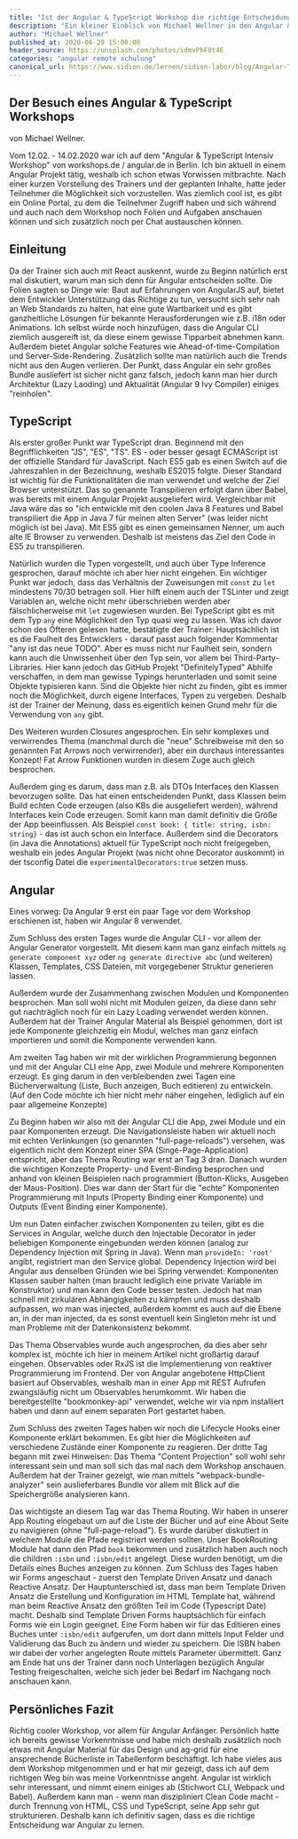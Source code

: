 ```yaml
---
title: "Ist der Angular & TypeScript Workshop die richtige Entscheidung?"
description: "Ein kleiner Einblick von Michael Wellner in den Angular & TypeScript Workshop"
author: "Michael Wellner"
published_at: 2020-06-29 15:00:00
header_source: https://unsplash.com/photos/idmvPhF8t4E
categories: "angular remote schulung"
canonical_url: https://www.sidion.de/lernen/sidion-labor/blog/Angular-TypeScript-Workshop.html
---
```


## Der Besuch eines Angular & TypeScript Workshops
von Michael Wellner.

Vom 12.02. - 14.02.2020 war ich auf dem "Angular & TypeScript Intensiv Workshop" von workshops.de / angular.de in Berlin.
Ich bin aktuell in einem Angular Projekt tätig, weshalb ich schon etwas Vorwissen mitbrachte. Nach einer kurzen Vorstellung des Trainers und der geplanten Inhalte, hatte jeder Teilnehmer die Möglichkeit sich vorzustellen. Was ziemlich cool ist, es gibt ein Online Portal, zu dem die Teilnehmer Zugriff haben und sich während und auch nach dem Workshop noch Folien und Aufgaben anschauen können und sich zusätzlich noch per Chat austauschen können.

## Einleitung
Da der Trainer sich auch mit React auskennt, wurde zu Beginn natürlich erst mal diskutiert, warum man sich denn für Angular entscheiden sollte. Die Folien sagten so Dinge wie: Baut auf Erfahrungen von AngularJS auf, bietet dem Entwickler Unterstützung das Richtige zu tun, versucht sich sehr nah an Web Standards zu halten, hat eine gute Wartbarkeit und es gibt ganzheitliche Lösungen für bekannte Herausforderungen wie z.B. i18n oder Animations.
Ich selbst würde noch hinzufügen, dass die Angular CLI ziemlich ausgereift ist, da diese einem gewisse Tipparbeit abnehmen kann. Außerdem bietet Angular solche Features wie Ahead-of-time-Compilation und Server-Side-Rendering. Zusätzlich sollte man natürlich auch die Trends nicht aus den Augen verlieren. Der Punkt, dass Angular ein sehr großes Bundle ausliefert ist sicher nicht ganz falsch, jedoch kann man hier durch Architektur (Lazy Laoding) und Aktualität (Angular 9 Ivy Compiler) einiges "reinholen".


## TypeScript
Als erster großer Punkt war TypeScript dran. Beginnend mit den Begrifflichkeiten "JS", "ES", "TS". ES - oder besser gesagt ECMAScript ist der offizielle Standard für JavaScript. Nach ES5 gab es einen Switch auf die Jahreszahlen in der Bezeichnung, weshalb ES2015 folgte. Dieser Standard ist wichtig für die Funktionalitäten die man verwendet und welche der Ziel Browser unterstützt. Das so genannte Transpilieren erfolgt dann über Babel, was bereits mit einem Angular Projekt ausgeliefert wird. Vergleichbar mit Java wäre das so "ich entwickle mit den coolen Java 8 Features und Babel transpiliert die App in Java 7 für meinen alten Server" (was leider nicht möglich ist bei Java). Mit ES5 gibt es einen gemeinsamen Nenner, um auch alte IE Browser zu verwenden. Deshalb ist meistens das Ziel den Code in ES5 zu transpilieren.

Natürlich wurden die Typen vorgestellt, und auch über Type Inference gesprochen, darauf möchte ich aber hier nicht eingehen.
Ein wichtiger Punkt war jedoch, dass das Verhältnis der Zuweisungen mit `const` zu `let` mindestens 70/30 betragen soll. Hier hilft einem auch der TSLinter und zeigt Variablen an, welche nicht mehr überschrieben werden aber fälschlicherweise mit `let` zugewiesen wurden.
Bei TypeScript gibt es mit dem Typ `any` eine Möglichkeit den Typ quasi weg zu lassen. Was ich davor schon des Öfteren gelesen hatte, bestätigte der Trainer: Hauptsächlich ist es die Faulheit des Entwicklers - darauf passt auch folgender Kommentar "any ist das neue TODO". Aber es muss nicht nur Faulheit sein, sondern kann auch die Unwissenheit über den Typ sein, vor allem bei Third-Party-Libraries. Hier kann jedoch das GitHub Projekt "DefinitelyTyped" Abhilfe verschaffen, in dem man gewisse Typings herunterladen und somit seine Objekte typisieren kann. Sind die Objekte hier nicht zu finden, gibt es immer noch die Möglichkeit, durch eigene Interfaces, Typen zu vergeben. Deshalb ist der Trainer der Meinung, dass es eigentlich keinen Grund mehr für die Verwendung von `any` gibt.

Des Weiteren wurden Closures angesprochen. Ein sehr komplexes und verwirrendes Thema (manchmal durch die "neue" Schreibweise mit den so genannten Fat Arrows noch verwirrender), aber ein durchaus interessantes Konzept!
Fat Arrow Funktionen wurden in diesem Zuge auch gleich besprochen.

Außerdem ging es darum, dass man z.B. als DTOs Interfaces den Klassen bevorzugen sollte. Das hat einen entscheidenden Punkt, dass Klassen beim Build echten Code erzeugen (also KBs die ausgeliefert werden), während Interfaces kein Code erzeugen. Somit kann man damit definitiv die Größe der App beeinflussen.
Als Beispiel `const book: { title: string, isbn: string}` - das ist auch schon ein Interface.
Außerdem sind die Decorators (in Java die Annotations) aktuell für TypeScript noch nicht freigegeben, weshalb ein jedes Angular Projekt (was nicht ohne Decorator auskommt) in der tsconfig Datei die `experimentalDecorators:true` setzen muss.


## Angular
Eines vorweg: Da Angular 9 erst ein paar Tage vor dem Workshop erschienen ist, haben wir Angular 8 verwendet.

Zum Schluss des ersten Tages wurde die Angular CLI - vor allem der Angular Generator vorgestellt. Mit diesem kann man ganz einfach mittels `ng generate component xyz` oder `ng generate directive abc` (und weiteren) Klassen, Templates, CSS Dateien, mit vorgegebener Struktur generieren lassen.

Außerdem wurde der Zusammenhang zwischen Modulen und Komponenten besprochen. Man soll wohl nicht mit Modulen geizen, da diese dann sehr gut nachträglich noch für ein Lazy Loading verwendet werden können. Außerdem hat der Trainer Angular Material als Beispiel genommen, dort ist jede Komponente gleichzeitig ein Modul, welches man ganz einfach importieren und somit die Komponente verwenden kann.

Am zweiten Tag haben wir mit der wirklichen Programmierung begonnen und mit der Angular CLI eine App, zwei Module und mehrere Komponenten erzeugt. Es ging darum in den verbleibenden zwei Tagen eine Bücherverwaltung (Liste, Buch anzeigen, Buch editieren) zu entwickeln.
(Auf den Code möchte ich hier nicht mehr näher eingehen, lediglich auf ein paar allgemeine Konzepte)

Zu Beginn haben wir also mit der Angular CLI die App, zwei Module und ein paar Komponenten erzeugt. Die Navigationsleiste haben wir aktuell noch mit echten Verlinkungen (so genannten "full-page-reloads") versehen, was eigentlich nicht dem Konzept einer SPA (Singe-Page-Application) entspricht, aber das Thema Routing war erst an Tag 3 dran.
Danach wurden die wichtigen Konzepte Property- und Event-Binding besprochen und anhand von kleinen Beispielen nach programmiert (Button-Klicks, Ausgeben der Maus-Position). Dies war dann der Start für die "echte" Komponenten Programmierung mit Inputs (Property Binding einer Komponente) und Outputs (Event Binding einer Komponente).

Um nun Daten einfacher zwischen Komponenten zu teilen, gibt es die Services in Angular, welche durch den Injectable Decorator in jeder beliebigen Komponente eingebunden werden können (analog zur Dependency Injection mit Spring in Java). Wenn man `provideIn: 'root'` angibt, registriert man den Service global. Dependency Injection wird bei Angular aus denselben Gründen wie bei Spring verwendet: Komponenten Klassen sauber halten (man braucht lediglich eine private Variable im Konstruktor) und man kann den Code besser testen. Jedoch hat man schnell mit zirkulären Abhängigkeiten zu kämpfen und muss deshalb aufpassen, wo man was injected, außerdem kommt es auch auf die Ebene an, in der man injected, da es sonst eventuell kein Singleton mehr ist und man Probleme mit der Datenkonsistenz bekommt.

Das Thema Observables wurde auch angesprochen, da dies aber sehr komplex ist, möchte ich hier in meinem Artikel nicht großartig darauf eingehen. Observables oder RxJS ist die Implementierung von reaktiver Programmierung im Frontend. Der von Angular angebotene HttpClient basiert auf Observables, weshalb man in einer App mit REST Aufrufen zwangsläufig nicht um Observables herumkommt.
Wir haben die bereitgestellte "bookmonkey-api" verwendet, welche wir via npm installiert haben und dann auf einem separaten Port gestartet haben.

Zum Schluss des zweiten Tages haben wir noch die Lifecycle Hooks einer Komponente erklärt bekommen. Es gibt hier die Möglichkeiten auf verschiedene Zustände einer Komponente zu reagieren.
Der dritte Tag begann mit zwei Hinweisen: Das Thema "Content Projection" soll wohl sehr interessant sein und man soll sich das mal nach dem Workshop anschauen. Außerdem hat der Trainer gezeigt, wie man mittels "webpack-bundle-analyzer" sein auslieferbares Bundle vor allem mit Blick auf die Speichergröße analysieren kann.

Das wichtigste an diesem Tag war das Thema Routing. Wir haben in unserer App Routing eingebaut um auf die Liste der Bücher und auf eine About Seite zu navigieren (ohne "full-page-reload"). Es wurde darüber diskutiert in welchem Module die Pfade registriert werden sollten. Unser BookRouting Module hat dann den Pfad `book` bekommen und zusätzlich haben auch noch die children `:isbn` und `:isbn/edit` angelegt. Diese wurden benötigt, um die Details eines Buches anzeigen zu können.
Zum Schluss des Tages haben wir Forms angeschaut - zuerst den Template Driven Ansatz und danach Reactive Ansatz. Der Hauptunterschied ist, dass man beim Template Driven Ansatz die Erstellung und Konfiguration im HTML Template hat, während man beim Reactive Ansatz den größten Teil im Code (Typescript Date) macht. Deshalb sind Template Driven Forms hauptsächlich für einfach Forms wie ein Login geeignet. Eine Form haben wir für das Editieren eines Buches unter `:isbn/edit` aufgerufen, um dort dann mittels Input Felder und Validierung das Buch zu ändern und wieder zu speichern. Die ISBN haben wir dabei der vorher angelegten Route mittels Parameter übermittelt.
Ganz am Ende hat uns der Trainer dann noch Unterlagen bezüglich Angular Testing freigeschalten, welche sich jeder bei Bedarf im Nachgang noch anschauen kann.


## Persönliches Fazit
Richtig cooler Workshop, vor allem für Angular Anfänger. Persönlich hatte ich bereits gewisse Vorkenntnisse und habe mich deshalb zusätzlich noch etwas mit Angular Material für das Design und ag-grid für eine ansprechende Bücherliste in Tabellenform beschäftigt. Ich habe vieles aus dem Workshop mitgenommen und er hat mir gezeigt, dass ich auf dem richtigen Weg bin was meine Vorkenntnisse angeht. Angular ist wirklich sehr interessant, und nimmt einem einiges ab (Stichwort CLI, Webpack und Babel). Außerdem kann man - wenn man diszipliniert Clean Code macht - durch Trennung von HTML, CSS und TypeScript, seine App sehr gut strukturieren. Deshalb kann ich definitiv sagen, dass es die richtige Entscheidung war Angular zu lernen.
